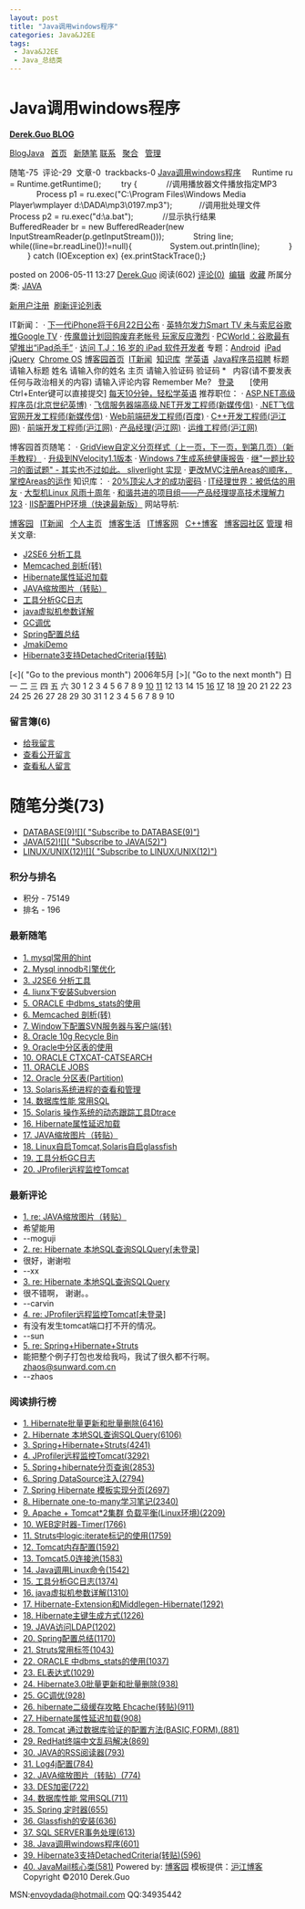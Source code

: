 ```yaml
---
layout: post
title: "Java调用windows程序"
categories: Java&J2EE
tags: 
 - Java&J2EE
 - Java_总结类
--- 
```


# Java调用windows程序

[**Derek.Guo BLOG**](http://www.blogjava.net/envoydada/)

[BlogJava](http://www.blogjava.net/)   [首页](http://www.blogjava.net/envoydada/)   [新随笔](http://www.blogjava.net/envoydada/admin/EditPosts.aspx?opt=1) [联系](http://www.blogjava.net/envoydada/contact.aspx?id=1)   [聚合](http://www.blogjava.net/envoydada/rss)[![]()](http://www.blogjava.net/envoydada/rss)   [管理](http://www.blogjava.net/envoydada/admin/EditPosts.aspx)

随笔-75  评论-29  文章-0  trackbacks-0
[Java调用windows程序](http://www.blogjava.net/envoydada/archive/2006/05/11/45645.html)     Runtime ru = Runtime.getRuntime();
        try {
            //调用播放器文件播放指定MP3
            Process p1 = ru.exec("C:\\Program Files\\Windows Media Player\\wmplayer d:\\DADA\\mp3\\0197.mp3");
           //调用批处理文件 
            Process p2 = ru.exec("d:\\a.bat");
            //显示执行结果
            BufferedReader br = new BufferedReader(new InputStreamReader(p.getInputStream()));
            String line;
            while((line=br.readLine())!=null){
                System.out.println(line);
            }
        } catch (IOException ex) {ex.printStackTrace();}

posted on 2006-05-11 13:27 [Derek.Guo](http://www.blogjava.net/envoydada/) 阅读(602) [评论(0)](http://www.blogjava.net/envoydada/archive/2006/05/11/45645.html#Post)  [编辑](http://www.blogjava.net/envoydada/admin/EditPosts.aspx?postid=45645)  [收藏](http://www.blogjava.net/envoydada/AddToFavorite.aspx?id=45645) 所属分类: [JAVA](http://www.blogjava.net/envoydada/category/32099.html)
![]()

[新用户注册](http://www.blogjava.net/RequireRegister.aspx)  [刷新评论列表]()  

[]() IT新闻：
· [下一代iPhone将于6月22日公布](http://news.cnblogs.com/n/61666/)
· [英特尔发力Smart TV 未与索尼谷歌推Google TV](http://news.cnblogs.com/n/61665/)
· [传魔兽计划回购废弃老帐号 玩家反应激烈](http://news.cnblogs.com/n/61664/)
· [PCWorld：谷歌最有望推出“iPad杀手”](http://news.cnblogs.com/n/61663/)
· [访问 T.J：16 岁的 iPad 软件开发者](http://news.cnblogs.com/n/61662/)
专题：[Android](http://kb.cnblogs.com/zt/android/)  [iPad](http://kb.cnblogs.com/zt/iPad/)  [jQuery](http://kb.cnblogs.com/zt/jquery/)  [Chrome OS](http://kb.cnblogs.com/zt/chrome/)    [博客园首页](http://www.cnblogs.com/)  [IT新闻](http://news.cnblogs.com/)  [知识库](http://kb.cnblogs.com/)  [学英语](http://a4.yeshj.com/rd/34143/)  [Java程序员招聘](http://job.cnblogs.com/cate-java_programmer/) 标题  请输入标题 姓名  请输入你的姓名 主页 请输入验证码 验证码 *  ![]() 内容(请不要发表任何与政治相关的内容) 请输入评论内容 Remember Me?   [登录](http://www.blogjava.net/login.aspx?ReturnURL=http://www.blogjava.net/envoydada/archive/2006/05/11/45645.html&SourceURL=/envoydada/archive/2006/05/11/45645.html)       [使用Ctrl+Enter键可以直接提交]   [每天10分钟，轻松学英语](http://a4.yeshj.com/rd/34138/)  推荐职位：
· [ASP.NET高级程序员(北京世纪英博)](http://job.cnblogs.com/offer/6695/)
· [飞信服务器端高级.NET开发工程师(新媒传信)](http://job.cnblogs.com/offer/6318/)
· [.NET飞信官网开发工程师(新媒传信)](http://job.cnblogs.com/offer/6319/)
· [Web前端研发工程师(百度)](http://job.cnblogs.com/offer/6492/)
· [C++开发工程师(沪江网)](http://job.cnblogs.com/zt/yeshj/#offer3)
· [前端开发工程师(沪江网)](http://job.cnblogs.com/zt/yeshj/#offer2)
· [产品经理(沪江网)](http://job.cnblogs.com/zt/yeshj/#offer6)
· [运维工程师(沪江网)](http://job.cnblogs.com/zt/yeshj/#offer9)

博客园首页随笔：
· [GridView自定义分页样式（上一页，下一页，到第几页）（新手教程）](http://www.cnblogs.com/xuanhun/archive/2010/04/14/1712132.html)
· [升级到NVelocity1.1版本](http://www.cnblogs.com/liubiqu/archive/2010/04/14/1712126.html)
· [Windows 7生成系统健康报告](http://www.cnblogs.com/greenerycn/archive/2010/04/14/win7_system_health_report.html)
· [继"一题比较刁的面试题" - 其实也不过如此。 sliverlight 实现](http://www.cnblogs.com/tandly/archive/2010/04/14/1712111.html)
· [更改MVC注册Areas的顺序，掌控Areas的运作](http://www.cnblogs.com/dozer/archive/2010/04/14/change-order-of-MVC-Areas.html)
知识库：
· [20%顶尖人才的成功密码](http://kb.cnblogs.com/page/61564/)
· [IT经理世界：被低估的用友](http://kb.cnblogs.com/page/61529/)
· [大型机Linux 风雨十周年](http://kb.cnblogs.com/page/61479/)
· [和谐共进的项目组——产品经理提高技术理解力123](http://kb.cnblogs.com/page/61450/)
· [IIS配置PHP环境（快速最新版）](http://kb.cnblogs.com/page/61439/)  网站导航:

[博客园](http://www.cnblogs.com/)   [IT新闻](http://news.cnblogs.com/)   [个人主页](http://home.cnblogs.com/)   [博客生活](http://www.cnweblog.com/)   [IT博客网](http://www.cnitblog.com/)   [C++博客](http://www.cppblog.com/)   [博客园社区](http://space.cnblogs.com/) [管理](http://www.blogjava.net/envoydada/archive/2006/05/11/45645.html?opt=admin) 相关文章:

* [J2SE6 分析工具](http://www.blogjava.net/envoydada/archive/2010/04/08/317713.html)
* [Memcached 剖析(转)](http://www.blogjava.net/envoydada/archive/2008/09/28/231708.html)
* [Hibernate属性延迟加载](http://www.blogjava.net/envoydada/archive/2007/09/20/146797.html)
* [JAVA缩放图片（转贴）](http://www.blogjava.net/envoydada/archive/2007/08/22/138549.html)
* [工具分析GC日志](http://www.blogjava.net/envoydada/archive/2007/07/30/133329.html)
* [java虚拟机参数详解](http://www.blogjava.net/envoydada/archive/2007/07/23/131803.html)
* [GC调优](http://www.blogjava.net/envoydada/archive/2007/07/20/131433.html)
* [Spring配置总结](http://www.blogjava.net/envoydada/archive/2007/07/20/131410.html)
* [JmakiDemo](http://www.blogjava.net/envoydada/archive/2007/07/04/128069.html)
* [Hibernate3支持DetachedCriteria(转贴)](http://www.blogjava.net/envoydada/archive/2007/06/08/122881.html)  

[<]( "Go to the previous month") 2006年5月 [>]( "Go to the next month") 日 一 二 三 四 五 六 30 1 2 3 4 5 6 7 8 9 [10](http://www.blogjava.net/envoydada/archive/2006/05/10.html) [11](http://www.blogjava.net/envoydada/archive/2006/05/11.html) 12 13 14 15 [16](http://www.blogjava.net/envoydada/archive/2006/05/16.html) [17](http://www.blogjava.net/envoydada/archive/2006/05/17.html) 18 [19](http://www.blogjava.net/envoydada/archive/2006/05/19.html) 20 21 22 23 24 25 26 27 28 29 30 31 1 2 3 4 5 6 7 8 9 10

### 留言簿(6)

* [给我留言](http://www.blogjava.net/envoydada/Contact.aspx?id=1)
* [查看公开留言](http://www.blogjava.net/envoydada/default.aspx?opt=msg)
* [查看私人留言](http://www.blogjava.net/envoydada/admin/MyMessages.aspx)

# 随笔分类(73)

* [DATABASE(9)](http://www.blogjava.net/envoydada/category/32101.html)[![]( "Subscribe to DATABASE(9)")](http://www.blogjava.net/envoydada/category/32101.html/rss "Subscribe to DATABASE(9)")
* [JAVA(52)](http://www.blogjava.net/envoydada/category/32099.html)[![]( "Subscribe to JAVA(52)")](http://www.blogjava.net/envoydada/category/32099.html/rss "Subscribe to JAVA(52)")
* [LINUX/UNIX(12)](http://www.blogjava.net/envoydada/category/32100.html)[![]( "Subscribe to LINUX/UNIX(12)")](http://www.blogjava.net/envoydada/category/32100.html/rss "Subscribe to LINUX/UNIX(12)")

### 积分与排名

* 积分 - 75149
* 排名 - 196

### 最新随笔

* [1. mysql常用的hint](http://www.blogjava.net/envoydada/archive/2010/04/08/317718.html)
* [2. Mysql innodb引擎优化](http://www.blogjava.net/envoydada/archive/2010/04/08/317716.html)
* [3. J2SE6 分析工具](http://www.blogjava.net/envoydada/archive/2010/04/08/317713.html)
* [4. liunx下安装Subversion](http://www.blogjava.net/envoydada/archive/2010/04/08/317711.html)
* [5. ORACLE 中dbms_stats的使用](http://www.blogjava.net/envoydada/archive/2009/02/07/253698.html)
* [6. Memcached 剖析(转)](http://www.blogjava.net/envoydada/archive/2008/09/28/231708.html)
* [7. Window下配置SVN服务器与客户端(转)](http://www.blogjava.net/envoydada/archive/2008/07/29/218323.html)
* [8. Oracle 10g Recycle Bin](http://www.blogjava.net/envoydada/archive/2008/06/18/208808.html)
* [9. Oracle中分区表的使用](http://www.blogjava.net/envoydada/archive/2008/06/16/208221.html)
* [10. ORACLE CTXCAT-CATSEARCH](http://www.blogjava.net/envoydada/archive/2008/06/12/207472.html)
* [11. ORACLE JOBS](http://www.blogjava.net/envoydada/archive/2008/06/12/207288.html)
* [12. Oracle 分区表(Partition)](http://www.blogjava.net/envoydada/archive/2008/06/11/207090.html)
* [13. Solaris系统进程的查看和管理](http://www.blogjava.net/envoydada/archive/2008/06/11/207028.html)
* [14. 数据库性能 常用SQL](http://www.blogjava.net/envoydada/archive/2007/12/27/170920.html)
* [15. Solaris 操作系统的动态跟踪工具Dtrace](http://www.blogjava.net/envoydada/archive/2007/09/29/149640.html)
* [16. Hibernate属性延迟加载](http://www.blogjava.net/envoydada/archive/2007/09/20/146797.html)
* [17. JAVA缩放图片（转贴）](http://www.blogjava.net/envoydada/archive/2007/08/22/138549.html)
* [18. Linux自启Tomcat,Solaris自启glassfish](http://www.blogjava.net/envoydada/archive/2007/08/01/133838.html)
* [19. 工具分析GC日志](http://www.blogjava.net/envoydada/archive/2007/07/30/133329.html)
* [20. JProfiler远程监控Tomcat](http://www.blogjava.net/envoydada/archive/2007/07/30/133285.html)

### 最新评论 [![]()](http://www.blogjava.net/envoydada/CommentsRSS.aspx)

* [1. re: JAVA缩放图片（转贴）](http://www.blogjava.net/envoydada/archive/2010/04/07/138549.html#317660)
* 希望能用
* --moguji
* [2. re: Hibernate 本地SQL查询SQLQuery[未登录]](http://www.blogjava.net/envoydada/archive/2009/10/20/106322.html#299083)
* 很好，谢谢啦
* --xx
* [3. re: Hibernate 本地SQL查询SQLQuery](http://www.blogjava.net/envoydada/archive/2009/09/30/106322.html#296990)
* 很不错啊， 谢谢。。
* --carvin
* [4. re: JProfiler远程监控Tomcat[未登录]](http://www.blogjava.net/envoydada/archive/2009/09/30/133285.html#296976)
* 有没有发生tomcat端口打不开的情况。
* --sun
* [5. re: Spring+Hibernate+Struts](http://www.blogjava.net/envoydada/archive/2009/09/03/45438.html#293687)
* 能把整个例子打包也发给我吗，我试了很久都不行啊。 zhaos@sunward.com.cn
* --zhaos

### 阅读排行榜

* [1. Hibernate批量更新和批量删除(6416)](http://www.blogjava.net/envoydada/archive/2005/09/13/12894.html)
* [2. Hibernate 本地SQL查询SQLQuery(6106)](http://www.blogjava.net/envoydada/archive/2007/03/26/106322.html)
* [3. Spring+Hibernate+Struts(4241)](http://www.blogjava.net/envoydada/archive/2006/05/10/45438.html)
* [4. JProfiler远程监控Tomcat(3292)](http://www.blogjava.net/envoydada/archive/2007/07/30/133285.html)
* [5. Spring+hibernate分页查询(2853)](http://www.blogjava.net/envoydada/archive/2007/03/06/102152.html)
* [6. Spring DataSource注入(2794)](http://www.blogjava.net/envoydada/archive/2006/11/07/79516.html)
* [7. Spring Hibernate 模板实现分页(2697)](http://www.blogjava.net/envoydada/archive/2006/08/28/66182.html)
* [8. Hibernate one-to-many学习笔记(2340)](http://www.blogjava.net/envoydada/archive/2006/09/07/68308.html)
* [9. Apache + Tomcat*2集群 负载平衡(Linux环境)(2209)](http://www.blogjava.net/envoydada/archive/2006/11/15/81196.html)
* [10. WEB定时器-Timer(1766)](http://www.blogjava.net/envoydada/archive/2006/04/26/43355.html)
* [11. Struts中logic:iterate标记的使用(1759)](http://www.blogjava.net/envoydada/archive/2005/09/11/12654.html)
* [12. Tomcat内存配置(1592)](http://www.blogjava.net/envoydada/archive/2006/11/10/80309.html)
* [13. Tomcat5.0连接池(1583)](http://www.blogjava.net/envoydada/archive/2005/09/11/12655.html)
* [14. Java调用Linux命令(1542)](http://www.blogjava.net/envoydada/archive/2007/05/08/115877.html)
* [15. 工具分析GC日志(1374)](http://www.blogjava.net/envoydada/archive/2007/07/30/133329.html)
* [16. java虚拟机参数详解(1310)](http://www.blogjava.net/envoydada/archive/2007/07/23/131803.html)
* [17. Hibernate-Extension和Middlegen-Hibernate(1292)](http://www.blogjava.net/envoydada/archive/2005/09/11/12679.html)
* [18. Hibernate主键生成方式(1226)](http://www.blogjava.net/envoydada/archive/2006/04/20/42153.html)
* [19. JAVA访问LDAP(1202)](http://www.blogjava.net/envoydada/archive/2007/05/09/116195.html)
* [20. Spring配置总结(1170)](http://www.blogjava.net/envoydada/archive/2007/07/20/131410.html)
* [21. Struts常用标签(1043)](http://www.blogjava.net/envoydada/archive/2006/03/28/37791.html)
* [22. ORACLE 中dbms_stats的使用(1037)](http://www.blogjava.net/envoydada/archive/2009/02/07/253698.html)
* [23. EL表达式(1029)](http://www.blogjava.net/envoydada/archive/2006/08/30/66559.html)
* [24. Hibernate3.0批量更新和批量删除(938)](http://www.blogjava.net/envoydada/archive/2006/03/15/35434.html)
* [25. GC调优(928)](http://www.blogjava.net/envoydada/archive/2007/07/20/131433.html)
* [26. hibernate二级缓存攻略 Ehcache(转贴)(911)](http://www.blogjava.net/envoydada/archive/2006/12/15/87862.html)
* [27. Hibernate属性延迟加载(908)](http://www.blogjava.net/envoydada/archive/2007/09/20/146797.html)
* [28. Tomcat 通过数据库验证的配置方法(BASIC,FORM).(881)](http://www.blogjava.net/envoydada/archive/2006/11/07/79585.html)
* [29. RedHat终端中文乱码解决(869)](http://www.blogjava.net/envoydada/archive/2006/10/12/74758.html)
* [30. JAVA的RSS阅读器(793)](http://www.blogjava.net/envoydada/archive/2006/08/15/63743.html)
* [31. Log4j配置(784)](http://www.blogjava.net/envoydada/archive/2006/01/18/28446.html)
* [32. JAVA缩放图片（转贴）(774)](http://www.blogjava.net/envoydada/archive/2007/08/22/138549.html)
* [33. DES加密(722)](http://www.blogjava.net/envoydada/archive/2006/05/19/46964.html)
* [34. 数据库性能 常用SQL(711)](http://www.blogjava.net/envoydada/archive/2007/12/27/170920.html)
* [35. Spring 定时器(655)](http://www.blogjava.net/envoydada/archive/2006/06/05/50423.html)
* [36. Glassfish的安装(636)](http://www.blogjava.net/envoydada/archive/2007/07/24/132080.html)
* [37. SQL SERVER事务处理(613)](http://www.blogjava.net/envoydada/archive/2006/08/04/61650.html)
* [38. Java调用windows程序(601)](http://www.blogjava.net/envoydada/archive/2006/05/11/45645.html)
* [39. Hibernate3支持DetachedCriteria(转贴)(596)](http://www.blogjava.net/envoydada/archive/2007/06/08/122881.html)
* [40. JavaMail核心类(581)](http://www.blogjava.net/envoydada/archive/2006/03/23/37042.html)
Powered by: [博客园](http://www.cnblogs.com/) 模板提供：[沪江博客](http://blog.hjenglish.com/) Copyright ©2010 Derek.Guo

MSN:envoydada@hotmail.com QQ:34935442

